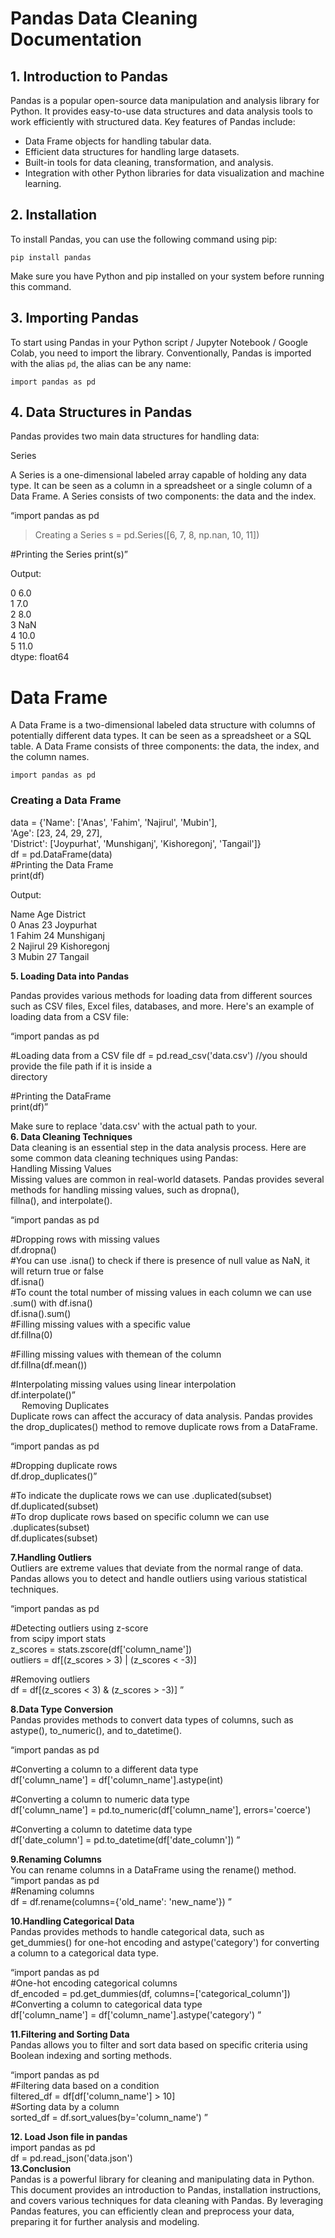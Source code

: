 # Pandas Data Cleaning Documentation</h1>

## 1. Introduction to Pandas ##

Pandas is a popular open-source data manipulation and analysis library for Python. It provides easy-to-use data structures and data analysis tools to work efficiently with structured data.
Key features of Pandas include:

- Data Frame objects for handling tabular data.
- Efficient data structures for handling large datasets.
- Built-in tools for data cleaning, transformation, and analysis.
- Integration with other Python libraries for data visualization and machine learning.

## 2. Installation ##

To install Pandas, you can use the following command using pip:

```pip install pandas```

Make sure you have Python and pip installed on your system before running this command.

## 3. Importing Pandas ##

To start using Pandas in your Python script / Jupyter Notebook / Google Colab, you need to import the library. Conventionally, Pandas is imported with the alias `pd`, the alias can be any name:

```import pandas as pd```

## 4. Data Structures in Pandas ##

Pandas provides two main data structures for handling data:

Series

A Series is a one-dimensional labeled array capable of holding any data type. It can be seen as a column in a spreadsheet or a single column of a Data Frame. A Series consists of two components: the data and the index.



“import pandas as pd
> Creating a Series
s = pd.Series([6, 7, 8, np.nan, 10, 11])

#Printing the Series
print(s)”

Output:

0    6.0<br>
1    7.0<br>
2    8.0<br>
3    NaN<br>
4    10.0<br>
5    11.0<br>
dtype: float64 <br>

# Data Frame

A Data Frame is a two-dimensional labeled data structure with columns of potentially different data types. It can be seen as a spreadsheet or a SQL table. A Data Frame consists of three components: the data, the index, and the column names.<br>

```import pandas as pd```

### Creating a Data Frame

data = {'Name': ['Anas', 'Fahim', 'Najirul', 'Mubin'],<br>
        'Age': [23, 24, 29, 27],<br>
        'District': ['Joypurhat', 'Munshiganj', 'Kishoregonj', 'Tangail']}<br>
df = pd.DataFrame(data)<br>
#Printing the Data Frame<br>
print(df) 

Output:

   Name    Age    District<br>
0 Anas     23     Joypurhat<br>
1 Fahim    24     Munshiganj<br>
2 Najirul  29     Kishoregonj<br>
3 Mubin    27     Tangail<br>

<b>5. Loading Data into Pandas</b>

Pandas provides various methods for loading data from different sources such as CSV files, Excel files, databases, and more. Here's an example of loading data from a CSV file:<br>

“import pandas as pd

#Loading data from a CSV file
df = pd.read_csv('data.csv')   //you should provide the file path if it is inside a                        
                                                 directory<br>

#Printing the DataFrame<br>
print(df)”<br>

Make sure to replace 'data.csv' with the actual path to your.<br>
<b>6. Data Cleaning Techniques</b><br>
Data cleaning is an essential step in the data analysis process. Here are some common data cleaning techniques using Pandas:<br>
Handling Missing Values<br>
Missing values are common in real-world datasets. Pandas provides several methods for handling missing values, such as dropna(),<br> fillna(), and interpolate().<br>

“import pandas as pd<br>

#Dropping rows with missing values<br>
 df.dropna()<br>
#You can use .isna() to check if there is presence of null value as NaN, it will return true or false <br>
df.isna()<br>
#To count the total number of  missing values in each column  we can use .sum() with df.isna()<br>
df.isna().sum()<br>
#Filling missing values with a specific value <br>
df.fillna(0) <br>

#Filling missing values with themean of the column <br>
df.fillna(df.mean()) <br>

#Interpolating missing values using linear interpolation <br>
df.interpolate()” <br>
 
Removing Duplicates<br>
Duplicate rows can affect the accuracy of data analysis. Pandas provides the drop_duplicates() method to remove duplicate rows from a DataFrame.<br>

“import pandas as pd <br>

#Dropping duplicate rows<br>
 df.drop_duplicates()”<br>

#To indicate the duplicate rows we can use .duplicated(subset)<br>
df.duplicated(subset)<br>
#To drop duplicate rows based on specific column we can use .duplicates(subset)<br>
df.duplicates(subset)<br>

<b>7.Handling Outliers</b><br>
Outliers are extreme values that deviate from the normal range of data. Pandas allows you to detect and handle outliers using various statistical techniques.<br>

“import pandas as pd <br>

#Detecting outliers using z-score<br> 
from scipy import stats <br>
z_scores = stats.zscore(df['column_name'])<br> 
outliers = df[(z_scores > 3) | (z_scores < -3)]<br> 

#Removing outliers <br>
df = df[(z_scores < 3) & (z_scores > -3)] ”<br>

<b>8.Data Type Conversion</b><br>
Pandas provides methods to convert data types of columns, such as astype(), to_numeric(), and to_datetime().<br>

“import pandas as pd <br>

#Converting a column to a different data type<br> 
df['column_name'] = df['column_name'].astype(int)<br> 

#Converting a column to numeric data type <br>
df['column_name'] = pd.to_numeric(df['column_name'], errors='coerce')<br>

 #Converting a column to datetime data type <br>
 df['date_column'] = pd.to_datetime(df['date_column']) ”<br>
 
<b>9.Renaming Columns</b><br>
You can rename columns in a DataFrame using the rename() method.<br>
“import pandas as pd<br>
#Renaming columns<br>
df = df.rename(columns={'old_name': 'new_name'}) ”<br>

<b>10.Handling Categorical Data</b><br>
Pandas provides methods to handle categorical data, such as get_dummies() for one-hot encoding and astype('category') for converting a column to a categorical data type.<br>


“import pandas as pd<br>
#One-hot encoding categorical columns<br>
df_encoded = pd.get_dummies(df, columns=['categorical_column'])<br>
#Converting a column to categorical data type<br>
df['column_name'] = df['column_name'].astype('category') ”<br>

<b>11.Filtering and Sorting Data</b><br>
Pandas allows you to filter and sort data based on specific criteria using Boolean indexing and sorting methods.<br>

“import pandas as pd<br>
#Filtering data based on a condition<br>
filtered_df = df[df['column_name'] > 10]<br>
#Sorting data by a column<br>
sorted_df = df.sort_values(by='column_name') ”<br>

<b>12. Load Json file in pandas</b><br>
import pandas as pd<br>
df = pd.read_json('data.json')<br>
<b>13.Conclusion</b><br>
Pandas is a powerful library for cleaning and manipulating data in Python. This document provides an introduction to Pandas, installation instructions, and covers various techniques for data cleaning with Pandas. By leveraging Pandas features, you can efficiently clean and preprocess your data, preparing it for further analysis and modeling.
